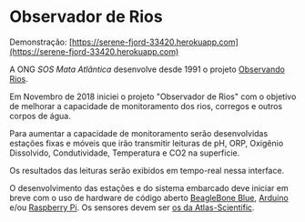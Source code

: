 # Observador de Rios

Demonstração: [https://serene-fjord-33420.herokuapp.com](https://serene-fjord-33420.herokuapp.com)

A ONG *SOS Mata Atlântica* desenvolve desde 1991 o projeto [Observando Rios](https://www.sosma.org.br/projeto/observando-os-rios/).

Em Novembro de 2018 iniciei o projeto "Observador de Rios" com o objetivo de melhorar a capacidade de monitoramento dos rios, corregos e outros corpos de água.

Para aumentar a capacidade de monitoramento serão desenvolvidas estações fixas e móveis que irão transmitir leituras de pH, ORP, Oxigênio Dissolvido, Condutividade, Temperatura e CO2 na superficie.

Os resultados das leituras serão exibidos em tempo-real nessa interface.

O desenvolvimento das estações e do sistema embarcado deve iniciar em breve com o uso de hardware de código aberto [BeagleBone Blue](http://beagleboard.org/blue), [Arduino](http://arduino.cc) e/ou [Raspberry Pi](https://www.raspberrypi.org/). Os sensores devem ser [os da Atlas-Scientific](https://www.atlas-scientific.com/kits.html).